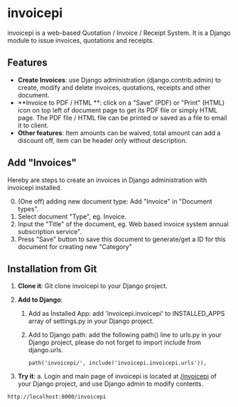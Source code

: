 # invoicepi

invoicepi is a web-based Quotation / Invoice / Receipt System. It is a Django module to issue invoices, quotations and receipts.

## Features

* **Create Invoices**: use Django administration (django.contrib.admin) to create, modify and delete invoices, quotations, receipts and other document. 
* **Invoice to PDF / HTML **: click on a "Save" (PDF) or "Print" (HTML) icon on top left of document page to get its PDF file or simply HTML page. The PDF file  / HTML file can be printed or saved as a file to email it to client.
* **Other features**: Item amounts can be waived, total amount can add a discount off, item can be header only without description.

## Add "Invoices"

Hereby are steps to create an invoices in Django administration with invoicepi installed.

0. (One off) adding new document type: Add "Invoice" in "Document types".
1. Select document "Type", eg. Invoice.
2. Input the "Title" of the document, eg. Web based invoice system annual subscription service".
3. Press "Save" button to save this document to generate/get a ID for this document for creating new "Category" 

## Installation from Git

1. **Clone it**: Git clone invoicepi to your Django project.

2. **Add to Django**:
   1. Add as Installed App: add 'invoicepi.invoicepi' to INSTALLED_APPS array of settings.py in your Django project.
   2. Add to Django path: add the following path() line to urls.py in your Django project, please do not forget to import include from django.urls.

      ```
      path('invoicepi/', include('invoicepi.invoicepi.urls')),
      ```

4. **Try it**:
   a. Login and main page of invoicepi is located at [/invoicepi](http://localhost:8000/invoicepi) of your Django project, and use Django admin to modify contents.

```
http://localhost:8000/invoicepi
```
